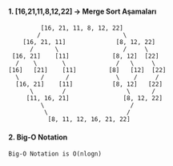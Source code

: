 #### 1. [16,21,11,8,12,22] -> Merge Sort Aşamaları
             [16, 21, 11, 8, 12, 22]
            /                       \
        [16, 21, 11]              [8, 12, 22]
          /      \                  /     \
     [16, 21]    [11]            [8, 12]  [22]
      /    \       \              /   \     \
    [16]   [21]    [11]         [8]   [12]  [22]
      \      /      /             \    /     /
      [16, 21]    [11]           [8, 12]   [22]
          \        /                 \      /
         [11, 16, 21]               [8, 12, 22]
             \                        /
              \                      /
               [8, 11, 12, 16, 21, 22]
#### 2. Big-O Notation
    Big-O Notation is O(nlogn)
